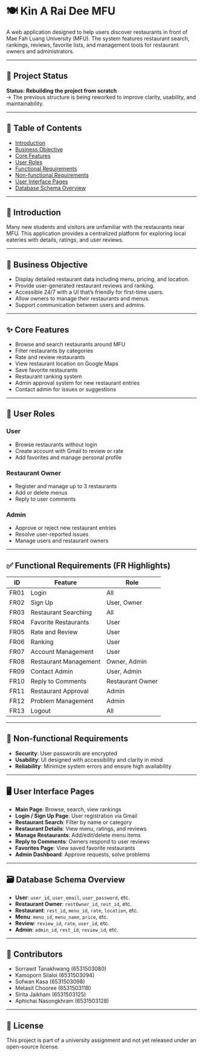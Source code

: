 # 🍽️ Kin A Rai Dee MFU

A web application designed to help users discover restaurants in front of Mae Fah Luang University (MFU). The system features restaurant search, rankings, reviews, favorite lists, and management tools for restaurant owners and administrators.

---

## 📌 Project Status

**Status: Rebuilding the project from scratch**  
→ The previous structure is being reworked to improve clarity, usability, and maintainability.

---

## 📖 Table of Contents

- [Introduction](#introduction)
- [Business Objective](#business-objective)
- [Core Features](#core-features)
- [User Roles](#user-roles)
- [Functional Requirements](#functional-requirements)
- [Non-functional Requirements](#non-functional-requirements)
- [User Interface Pages](#user-interface-pages)
- [Database Schema Overview](#database-schema-overview)

---

## 🧩 Introduction

Many new students and visitors are unfamiliar with the restaurants near MFU. This application provides a centralized platform for exploring local eateries with details, ratings, and user reviews.

---

## 🎯 Business Objective

- Display detailed restaurant data including menu, pricing, and location.
- Provide user-generated restaurant reviews and ranking.
- Accessible 24/7 with a UI that’s friendly for first-time users.
- Allow owners to manage their restaurants and menus.
- Support communication between users and admins.

---

## ✨ Core Features

- Browse and search restaurants around MFU
- Filter restaurants by categories
- Rate and review restaurants
- View restaurant location on Google Maps
- Save favorite restaurants
- Restaurant ranking system
- Admin approval system for new restaurant entries
- Contact admin for issues or suggestions

---

## 👥 User Roles

### **User**
- Browse restaurants without login
- Create account with Gmail to review or rate
- Add favorites and manage personal profile

### **Restaurant Owner**
- Register and manage up to 3 restaurants
- Add or delete menus
- Reply to user comments

### **Admin**
- Approve or reject new restaurant entries
- Resolve user-reported issues
- Manage users and restaurant owners

---

## ✅ Functional Requirements (FR Highlights)

| ID   | Feature                              | Role                 |
|------|--------------------------------------|----------------------|
| FR01 | Login                                | All                  |
| FR02 | Sign Up                              | User, Owner          |
| FR03 | Restaurant Searching                 | All                  |
| FR04 | Favorite Restaurants                 | User                 |
| FR05 | Rate and Review                      | User                 |
| FR06 | Ranking                              | User                 |
| FR07 | Account Management                   | User                 |
| FR08 | Restaurant Management                | Owner, Admin         |
| FR09 | Contact Admin                        | User, Admin          |
| FR10 | Reply to Comments                    | Restaurant Owner     |
| FR11 | Restaurant Approval                  | Admin                |
| FR12 | Problem Management                   | Admin                |
| FR13 | Logout                               | All                  |

---

## 🚦 Non-functional Requirements

- **Security**: User passwords are encrypted
- **Usability**: UI designed with accessibility and clarity in mind
- **Reliability**: Minimize system errors and ensure high availability

---

## 🖥️ User Interface Pages

- **Main Page**: Browse, search, view rankings
- **Login / Sign Up Page**: User registration via Gmail
- **Restaurant Search**: Filter by name or category
- **Restaurant Details**: View menu, ratings, and reviews
- **Manage Restaurants**: Add/edit/delete menu items
- **Reply to Comments**: Owners respond to user reviews
- **Favorites Page**: View saved favorite restaurants
- **Admin Dashboard**: Approve requests, solve problems

---

## 🗃️ Database Schema Overview

- **User**: `user_id`, `user_email`, `user_password`, etc.
- **Restaurant Owner**: `restOwner_id`, `rest_id`, etc.
- **Restaurant**: `rest_id`, `menu_id`, `rate`, `location`, etc.
- **Menu**: `menu_id`, `menu_name`, `price`, etc.
- **Review**: `review_id`, `rate`, `user_id`, etc.
- **Admin**: `admin_id`, `rest_id`, `review_id`, etc.

---

## 📅 Contributors

- Sorrawit Tanakhwang (6531503080)  
- Kamoporn Silaloi (6531503094)  
- Sofwan Kasa (6531503098)  
- Metasit Chooree (6531503118)  
- Sirita Jaikham (6531503125)  
- Aphichai Nasongkhram (6531503128)

---

## 📝 License

This project is part of a university assignment and not yet released under an open-source license.
